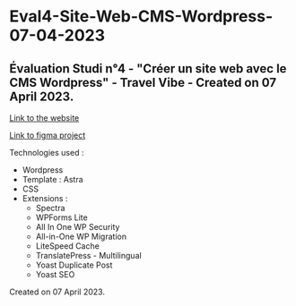 # Eval4-Site-Web-CMS-Wordpress-07-04-2023
## Évaluation Studi n°4 - "Créer un site web avec le CMS Wordpress" - Travel Vibe - Created on 07 April 2023.


[Link to the website](https://travelvibe.clementfloret.dev)

[Link to figma project](https://www.figma.com/file/F9gYnVqfE6VabOCeOM8LWl/TravelVibe?node-id=0%3A1&t=cjsuN61zccHFoOZt-1)

Technologies used :

- Wordpress
- Template : Astra
- CSS
- Extensions :
  - Spectra
  - WPForms Lite
  - All In One WP Security
  - All-in-One WP Migration
  - LiteSpeed Cache
  - TranslatePress - Multilingual
  - Yoast Duplicate Post
  - Yoast SEO

Created on 07 April 2023.
